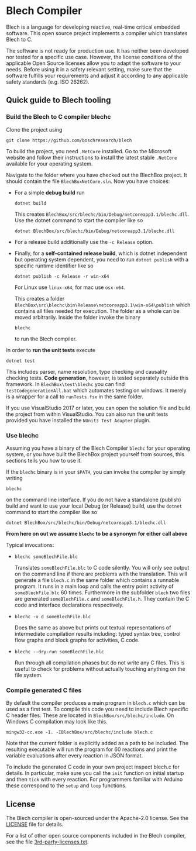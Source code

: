 # Blech Compiler

Blech is a language for developing reactive, real-time critical embedded software.
This open source project implements a compiler which translates Blech to C.

The software is not ready for production use. It has neither been developed nor
tested for a specific use case. However, the license conditions of the
applicable Open Source licenses allow you to adapt the software to your needs.
Before using it in a safety relevant setting, make sure that the software
fulfills your requirements and adjust it according to any applicable safety
standards (e.g. ISO 26262).

## Quick guide to Blech tooling

### Build the Blech to C compiler blechc
Clone the project using
```
git clone https://github.com/boschresearch/blech
```
To build the project, you need `.NetCore` installed. Go to the Microsoft website and follow their instructions to install the latest stable `.NetCore` available for your operating system.

Navigate to the folder where you have checked out the BlechBox project. It should contain the file `BlechBoxNetCore.sln`. Now you have choices:
  * For a simple **debug build** run
    ```
    dotnet build
    ```
    This creates `BlechBox/src/blechc/bin/Debug/netcoreapp3.1/blechc.dll`.
    Use the dotnet command to start the compiler like so
    ```
    dotnet BlechBox/src/blechc/bin/Debug/netcoreapp3.1/blechc.dll
    ```
  * For a release build additionally use the `-c Release` option.

  * Finally, for a **self-contained release build**, which is dotnet independent but operating system dependent, you need to run `dotnet publish` with a specific runtime identifier like so
    ```
    dotnet publish -c Release -r win-x64
    ```
    For Linux use `linux-x64`, for mac use `osx-x64`.

    This creates a folder `BlechBox\src\blechc\bin\Release\netcoreapp3.1\win-x64\publish` which contains all files needed for execution. The folder as a whole can be moved arbitrarily.
    Inside the folder invoke the binary
    ```
    blechc
    ```
    to run the Blech compiler.

In order to **run the unit tests** execute
```
dotnet test
```
This includes parser, name resolution, type checking and causality checking tests.
**Code generation**, however, is tested separately outside this framework. In `BlechBox\test\blechc` you can find `testCodegenerationAll.bat` which automates testing on windows. It merely is a wrapper for a call to `runTests.fsx` in the same folder.

If you use VisualStudio 2017 or later, you can open the solution file and build the project from within VisualStudio. You can also run the unit tests provided you have installed the `NUnit3 Test Adapter` plugin.

### Use blechc

Assuming you have a binary of the Blech Compiler `blechc` for your operating system, or you have built the BlechBox project yourself from sources, this sections tells you how to use it.

If the `blechc` binary is in your `$PATH`, you can invoke the compiler by simply writing
```
blechc
```
on the command line interface.
If you do not have a standalone (publish) build and want to use your local Debug (or Release) build, use the `dotnet` command to start the compiler like so
```
dotnet BlechBox/src/blechc/bin/Debug/netcoreapp3.1/blechc.dll
```

**From here on out we assume ```blechc``` to be a synonym for either call above**

Typical invocations:
  *  ```
     blechc someBlechFile.blc
     ```
     Translates ```someBlechFile.blc``` to C code silently. You will only see output on the command line if there are problems with the translation.
     This will generate a file `blech.c` in the same folder which contains a runnable program. It runs in a main loop and calls the entry point activity of `someBlechFile.blc` 60 times. Furthermore in the subfolder `blech` two files are generated `someBlechFile.c` and `someBlechFile.h`. They contain the C code and interface declarations respectively.
  *  ```
     blechc -v d someBlechFile.blc
     ```
     Does the same as above but prints out textual representations of intermediate compilation results including: typed syntax tree, control flow graphs and block graphs for activities, C code.
  *  ```
     blechc --dry-run someBlechFile.blc
     ```
     Run through all compilation phases but do not write any C files. This is useful to check for problems without actually touching anything on the file system.

### Compile generated C files

By default the compiler produces a main program in `blech.c` which can be used as a first test. To compile this code you need to include Blech specific C header files. These are located in `BlechBox/src/blechc/include`. On Windows C compilation may look like this.
```
mingw32-cc.exe -I. -IBlechBox/src/blechc/include blech.c
```
Note that the current folder is explicitly added as a path to be included.
The resulting executable will run the program for 60 reactions and print the variable evaluations after every reaction in JSON format.

To include the generated C code in your own project inspect blech.c for details. In particular, make sure you call the `init` function on initial startup and then `tick` with every reaction.
For programmers familiar with Arduino these correspond to the `setup` and `loop` functions.

## License

The Blech compiler is open-sourced under the Apache-2.0 license. See the
[LICENSE](LICENSE) file for details.

For a list of other open source components included in the Blech compiler, see the
file [3rd-party-licenses.txt](3rd-party-licenses.txt).
